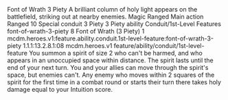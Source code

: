 <ability>
  <name>Font of Wrath</name>
  <cost>3 Piety</cost>
  <flavor>A brilliant column of holy light appears on the battlefield, striking out at nearby enemies.</flavor>
  <keywords>
    <keyword>Magic</keyword>
    <keyword>Ranged</keyword>
  </keywords>
  <type>Main action</type>
  <distance>Ranged 10</distance>
  <target>Special</target>
  <metadata>
    <class>conduit</class>
    <cost>3 Piety</cost>
    <cost_amount>3</cost_amount>
    <cost_resource>Piety</cost_resource>
    <feature_type>ability</feature_type>
    <file_dpath>Conduit/1st-Level Features</file_dpath>
    <item_id>font-of-wrath-3-piety</item_id>
    <item_index>8</item_index>
    <item_name>Font of Wrath (3 Piety)</item_name>
    <level>1</level>
    <scc>mcdm.heroes.v1:feature.ability.conduit.1st-level-feature:font-of-wrath-3-piety</scc>
    <scdc>1.1.1:13.2.8.1:08</scdc>
    <source>mcdm.heroes.v1</source>
    <type>feature/ability/conduit/1st-level-feature</type>
  </metadata>
  <effects>
    <effect type="mundane">You summon a spirit of size 2 who can&apos;t be harmed, and who appears in an unoccupied space within distance. The spirit lasts until the end of your next turn. You and your allies can move through the spirit&apos;s space, but enemies can&apos;t. Any enemy who moves within 2 squares of the spirit for the first time in a combat round or starts their turn there takes holy damage equal to your Intuition score.</effect>
  </effects>
</ability>
